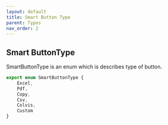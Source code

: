 ```yaml
---
layout: default
title: Smart Button Type
parent: Types
nav_order: 2
---
```


## Smart ButtonType

SmartButtonType is an enum which is describes type of button.

```javascript
export enum SmartButtonType {
    Excel,
    Pdf,
    Copy,
    Csv,
    Colvis,
    Custom
}
```
